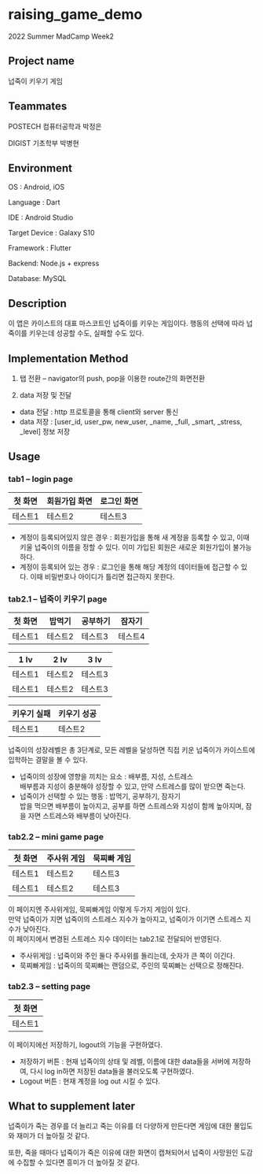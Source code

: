 # raising_game_demo
2022 Summer MadCamp Week2 

## Project name
넙죽이 키우기 게임

## Teammates
POSTECH 컴퓨터공학과 박정은

DIGIST 기초학부 박병현

## Environment
OS : Android, iOS

Language : Dart

IDE : Android Studio

Target Device : Galaxy S10

Framework : Flutter

Backend: Node.js + express

Database: MySQL

## Description
이 앱은 카이스트의 대표 마스코트인 넙죽이를 키우는 게임이다. 행동의 선택에 따라 넙죽이를 키우는데 성공할 수도, 실패할 수도 있다.

## Implementation Method
1. 탭 전환 – navigator의 push, pop을 이용한 route간의 화면전환

2. data 저장 및 전달
  * data 전달 : http 프로토콜을 통해 client와 server 통신
  * data 저장 : [user_id, user_pw, new_user, _name, _full, _smart, _stress, _level] 정보 저장

## Usage
### tab1 – login page                   

|첫 화면|회원가입 화면|로그인 화면|
|---|---|---|
|테스트1|테스트2|테스트3|

* 계정이 등록되어있지 않은 경우 : 회원가입을 통해 새 계정을 등록할 수 있고, 이때 키울 넙죽이의 이름을 정할 수 있다. 이미 가입된 회원은 새로운 회원가입이 불가능하다.
* 계정이 등록되어 있는 경우 : 로그인을 통해 해당 계정의 데이터들에 접근할 수 있다. 이때 비밀번호나 아이디가 틀리면 접근하지 못한다.

### tab2.1 – 넙죽이 키우기 page                   

|첫 화면|밥먹기|공부하기|잠자기|
|---|---|---|---|
|테스트1|테스트2|테스트3|테스트4|

|1 lv|2 lv|3 lv|
|---|---|---|
|테스트1|테스트2|테스트3|
|테스트1|테스트2|테스트3|

|키우기 실패|키우기 성공|
|---|---|
|테스트1|테스트2|

넙죽이의 성장레벨은 총 3단계로, 모든 레벨을 달성하면 직접 키운 넙죽이가 카이스트에 입학하는 결말을 볼 수 있다.
* 넙죽이의 성장에 영향을 끼치는 요소 : 배부름, 지성, 스트레스        
  배부름과 지성이 충분해야 성장할 수 있고, 만약 스트레스를 많이 받으면 죽는다. 
* 넙죽이가 선택할 수 있는 행동 : 밥먹기, 공부하기, 잠자기              
  밥을 먹으면 배부름이 높아지고, 공부를 하면 스트레스와 지성이 함께 높아지며, 잠을 자면 스트레스와 배부름이 낮아진다.

### tab2.2 – mini game page                   

|첫 화면|주사위 게임|묵찌빠 게임|
|---|---|---|
|테스트1|테스트2|테스트3|
|테스트1|테스트2|테스트3|

이 페이지엔 주사위게임, 묵찌빠게임 이렇게 두가지 게임이 있다.                          
만약 넙죽이가 지면 넙죽이의 스트레스 지수가 높아지고, 넙죽이가 이기면 스트레스 지수가 낮아진다.                           
이 페이지에서 변경된 스트레스 지수 데이터는 tab2.1로 전달되어 반영된다.                          
* 주사위게임 : 넙죽이와 주인 둘다 주사위를 돌리는데, 숫자가 큰 쪽이 이긴다. 
* 묵찌빠게임 : 넙죽이의 묵찌빠는 랜덤으로, 주인의 묵찌빠는 선택으로 정해진다. 

### tab2.3 – setting page                   

|첫 화면|
|---|
|테스트1|

이 페이지에선 저장하기, logout의 기능을 구현하였다. 
* 저장하기 버튼 : 현재 넙죽이의 상태 및 레벨, 이름에 대한 data들을 서버에 저장하여, 다시 log in하면 저장된 data들을 불러오도록 구현하였다.
* Logout 버튼 : 현재 계정을 log out 시킬 수 있다.

## What to supplement later
넙죽이가 죽는 경우를 더 늘리고 죽는 이유를 더 다양하게 만든다면 게임에 대한 몰입도와 재미가 더 높아질 것 같다. 

또한, 죽을 때마다 넙죽이가 죽은 이유에 대한 화면이 캡쳐되어서 넙죽이 사망원인 도감에 수집할 수 있다면 흥미가 더 높아질 것 같다.
